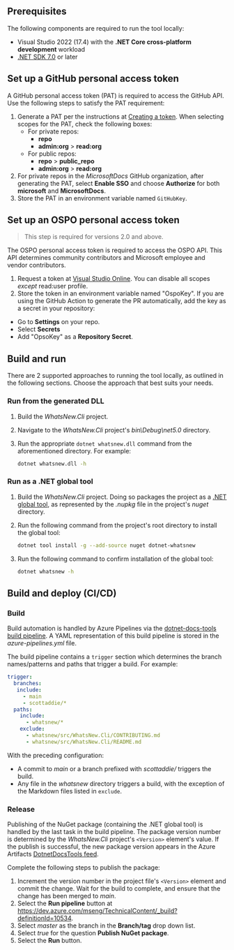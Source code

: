 ﻿## Prerequisites

The following components are required to run the tool locally:

- Visual Studio 2022 (17.4) with the **.NET Core cross-platform development** workload
- [.NET SDK 7.0](https://dotnet.microsoft.com/download/dotnet/7.0) or later

## Set up a GitHub personal access token

A GitHub personal access token (PAT) is required to access the GitHub API. Use the following steps to satisfy the PAT requirement:

1. Generate a PAT per the instructions at [Creating a token](https://help.github.com/github/authenticating-to-github/creating-a-personal-access-token-for-the-command-line#creating-a-token). When selecting scopes for the PAT, check the following boxes:
    - For private repos:
      - **repo**
      - **admin:org** > **read:org**
    - For public repos:
      - **repo** > **public_repo**
      - **admin:org** > **read:org**
1. For private repos in the *MicrosoftDocs* GitHub organization, after generating the PAT, select **Enable SSO** and choose **Authorize** for both **microsoft** and **MicrosoftDocs**.
1. Store the PAT in an environment variable named `GitHubKey`.

## Set up an OSPO personal access token

> This step is required for versions 2.0 and above.

The OSPO personal access token is required to access the OSPO API. This API determines community contributors and Microsoft employee and vendor contributors.

1. Request a token at [Visual Studio Online](https://ossmsft.visualstudio.com/_usersSettings/tokens). You can disable all scopes *except* read:user profile.
1. Store the token in an environment variable named "OspoKey".  If you are using the GitHub Action to generate the PR automatically, add the key as a secret in your repository:
  - Go to **Settings** on your repo.
  - Select **Secrets**
  - Add "OpsoKey" as a **Repository Secret**.

## Build and run

There are 2 supported approaches to running the tool locally, as outlined in the following sections. Choose the approach that best suits your needs.

### Run from the generated DLL

1. Build the *WhatsNew.Cli* project.
1. Navigate to the *WhatsNew.Cli* project's *bin\Debug\net5.0* directory.
1. Run the appropriate `dotnet whatsnew.dll` command from the aforementioned directory. For example:

    ```bash
    dotnet whatsnew.dll -h
    ```

### Run as a .NET global tool

1. Build the *WhatsNew.Cli* project. Doing so packages the project as a [.NET global tool](https://docs.microsoft.com/dotnet/core/tools/global-tools), as represented by the *.nupkg* file in the project's *nuget* directory.
1. Run the following command from the project's root directory to install the global tool:

    ```bash
    dotnet tool install -g --add-source nuget dotnet-whatsnew
    ```

1. Run the following command to confirm installation of the global tool:

    ```bash
    dotnet whatsnew -h
    ```

## Build and deploy (CI/CD)

### Build

Build automation is handled by Azure Pipelines via the [dotnet-docs-tools build pipeline](https://dev.azure.com/mseng/TechnicalContent/_build?definitionId=10534). A YAML representation of this build pipeline is stored in the *azure-pipelines.yml* file.

The build pipeline contains a `trigger` section which determines the branch names/patterns and paths that trigger a build. For example:

```yml
trigger:
  branches:
   include:
     - main
     - scottaddie/*
  paths:
    include:
      - whatsnew/*
    exclude:
      - whatsnew/src/WhatsNew.Cli/CONTRIBUTING.md
      - whatsnew/src/WhatsNew.Cli/README.md
```

With the preceding configuration:

- A commit to *main* or a branch prefixed with *scottaddie/* triggers the build.
- Any file in the *whatsnew* directory triggers a build, with the exception of the Markdown files listed in `exclude`.

### Release

Publishing of the NuGet package (containing the .NET global tool) is handled by the last task in the build pipeline. The package version number is determined by the *WhatsNew.Cli* project's `<Version>` element's value. If the publish is successful, the new package version appears in the Azure Artifacts [DotnetDocsTools feed](https://dev.azure.com/mseng/TechnicalContent/_packaging?_a=feed&feed=DotnetDocsTools%40Local).

Complete the following steps to publish the package:

1. Increment the version number in the project file's `<Version>` element and commit the change. Wait for the build to complete, and ensure that the change has been merged to *main*.
1. Select the **Run pipeline** button at https://dev.azure.com/mseng/TechnicalContent/_build?definitionId=10534.
1. Select *master* as the branch in the **Branch/tag** drop down list.
1. Select *true* for the question **Publish NuGet package**.
1. Select the **Run** button.
